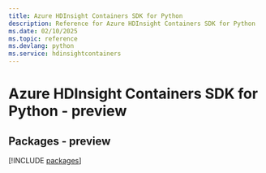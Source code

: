 ```yaml
---
title: Azure HDInsight Containers SDK for Python
description: Reference for Azure HDInsight Containers SDK for Python
ms.date: 02/10/2025
ms.topic: reference
ms.devlang: python
ms.service: hdinsightcontainers
---
```

# Azure HDInsight Containers SDK for Python - preview
## Packages - preview
[!INCLUDE [packages](hdinsight-containers-index.md)]
